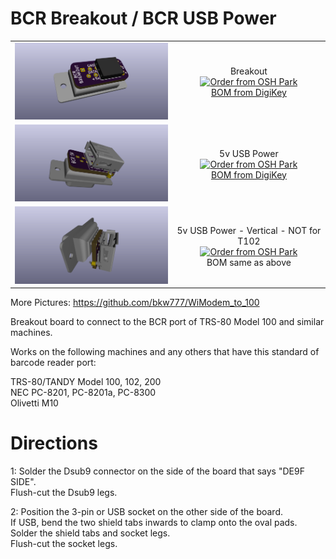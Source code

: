 # BCR Breakout / BCR USB Power

|||
|:---:|:---:|
|<img src=BCR_Breakout.png width=300>|Breakout<br><a href="https://oshpark.com/shared_projects/MTOWfRkz"><img src="https://oshpark.com/packs/media/images/badge-84bb0776ea53b1f532c02df323a90c88.png" alt="Order from OSH Park"></img></a><br>[BOM from DigiKey](https://www.digikey.com/short/zbf5mf)|
|<img src=BCR_USB_PWR.png width=300>|5v USB Power<br><a href="https://oshpark.com/shared_projects/mTFeysVg"><img src="https://oshpark.com/packs/media/images/badge-84bb0776ea53b1f532c02df323a90c88.png" alt="Order from OSH Park"></img></a><br>[BOM from DigiKey](https://www.digikey.com/short/zb4hr4)|
|<img src=BCR_USB_PWR_up.png width=300>|5v USB Power - Vertical - NOT for T102<br><a href="https://oshpark.com/shared_projects/OHdw5nqN"><img src="https://oshpark.com/packs/media/images/badge-84bb0776ea53b1f532c02df323a90c88.png" alt="Order from OSH Park"></img></a><br>BOM same as above|

More Pictures: https://github.com/bkw777/WiModem_to_100

Breakout board to connect to the BCR port of TRS-80 Model 100 and similar machines.

Works on the following machines and any others that have this standard of barcode reader port:

TRS-80/TANDY Model 100, 102, 200  
NEC PC-8201, PC-8201a, PC-8300  
Olivetti M10  

# Directions

1: Solder the Dsub9 connector on the side of the board that says "DE9F SIDE".  
Flush-cut the Dsub9 legs.

2: Position the 3-pin or USB socket on the other side of the board.  
If USB, bend the two shield tabs inwards to clamp onto the oval pads.  
Solder the shield tabs and socket legs.  
Flush-cut the socket legs.

